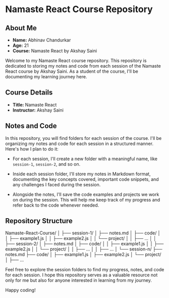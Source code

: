 # Namaste React Course Repository

## About Me

- **Name:** Abhinav Chandurkar
- **Age:** 21
- **Course:** Namaste React by Akshay Saini

Welcome to my Namaste React course repository. This repository is dedicated to storing my notes and code from each session of the Namaste React course by Akshay Saini. As a student of the course, I'll be documenting my learning journey here.

## Course Details

- **Title:** Namaste React
- **Instructor:** Akshay Saini

## Notes and Code

In this repository, you will find folders for each session of the course. I'll be organizing my notes and code for each session in a structured manner. Here's how I plan to do it:

- For each session, I'll create a new folder with a meaningful name, like `session-1`, `session-2`, and so on.

- Inside each session folder, I'll store my notes in Markdown format, documenting the key concepts covered, important code snippets, and any challenges I faced during the session.

- Alongside the notes, I'll save the code examples and projects we work on during the session. This will help me keep track of my progress and refer back to the code whenever needed.

## Repository Structure

Namaste-React-Course/
│
├── session-1/
│ ├── notes.md
│ ├── code/
│ │ ├── example1.js
│ │ ├── example2.js
│ │ └── project/
│ │ ├── ...
│ │
├── session-2/
│ ├── notes.md
│ ├── code/
│ │ ├── example1.js
│ │ ├── example2.js
│ │ └── project/
│ │ ├── ...
│ │
├── ...
│
└── session-n/
├── notes.md
├── code/
│ ├── example1.js
│ ├── example2.js
│ └── project/
│ ├── ...


Feel free to explore the session folders to find my progress, notes, and code for each session. I hope this repository serves as a valuable resource not only for me but also for anyone interested in learning from my journey.

Happy coding!
